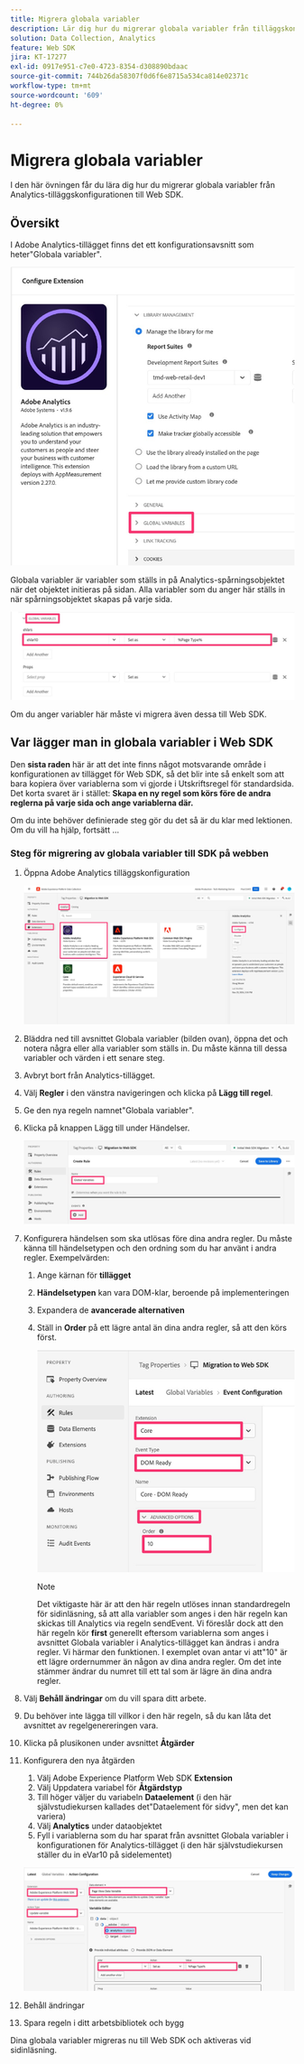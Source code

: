 ```yaml
---
title: Migrera globala variabler
description: Lär dig hur du migrerar globala variabler från tilläggskonfigurationen för Analytics till Web SDK
solution: Data Collection, Analytics
feature: Web SDK
jira: KT-17277
exl-id: 0917e951-c7e0-4723-8354-d308890bdaac
source-git-commit: 744b26da58307f0d6f6e8715a534ca814e02371c
workflow-type: tm+mt
source-wordcount: '609'
ht-degree: 0%

---
```


# Migrera globala variabler

I den här övningen får du lära dig hur du migrerar globala variabler från Analytics-tilläggskonfigurationen till Web SDK.

## Översikt

I Adobe Analytics-tillägget finns det ett konfigurationsavsnitt som heter&quot;Globala variabler&quot;.

![Etikett för globala variabler](assets/analytics-global-variables-label.jpg)

Globala variabler är variabler som ställs in på Analytics-spårningsobjektet när det objektet initieras på sidan. Alla variabler som du anger här ställs in när spårningsobjektet skapas på varje sida.

![Global variabeluppsättning](assets/analytics-set-global-variables.jpg)

Om du anger variabler här måste vi migrera även dessa till Web SDK.

## Var lägger man in globala variabler i Web SDK

Den **sista raden** här är att det inte finns något motsvarande område i konfigurationen av tillägget för Web SDK, så det blir inte så enkelt som att bara kopiera över variablerna som vi gjorde i Utskriftsregel för standardsida.
Det korta svaret är i stället: **Skapa en ny regel som körs före de andra reglerna på varje sida och ange variablerna där.**

Om du inte behöver definierade steg gör du det så är du klar med lektionen. Om du vill ha hjälp, fortsätt ...

### Steg för migrering av globala variabler till SDK på webben

1. Öppna Adobe Analytics tilläggskonfiguration

   ![En tilläggskonfiguration](assets/configure-analytics-extension.jpg)

1. Bläddra ned till avsnittet Globala variabler (bilden ovan), öppna det och notera några eller alla variabler som ställs in. Du måste känna till dessa variabler och värden i ett senare steg.
1. Avbryt bort från Analytics-tillägget.
1. Välj **Regler** i den vänstra navigeringen och klicka på **Lägg till regel**.
1. Ge den nya regeln namnet&quot;Globala variabler&quot;.
1. Klicka på knappen Lägg till under Händelser.

   ![Global variabelregel 1](assets/global-variable-rule-1.jpg)

1. Konfigurera händelsen som ska utlösas före dina andra regler. Du måste känna till händelsetypen och den ordning som du har använt i andra regler. Exempelvärden:
   1. Ange kärnan för **tillägget**
   1. **Händelsetypen** kan vara DOM-klar, beroende på implementeringen
   1. Expandera de **avancerade alternativen**
   1. Ställ in **Order** på ett lägre antal än dina andra regler, så att den körs först.

      ![Konfigurera global variabelhändelse](assets/configure-global-variable-event.jpg)
      >[!NOTE]
      >
      >Det viktigaste här är att den här regeln utlöses innan standardregeln för sidinläsning, så att alla variabler som anges i den här regeln kan skickas till Analytics via regeln sendEvent. Vi föreslår dock att den här regeln kör **first** generellt eftersom variablerna som anges i avsnittet Globala variabler i Analytics-tillägget kan ändras i andra regler. Vi härmar den funktionen. I exemplet ovan antar vi att&quot;10&quot; är ett lägre ordernummer än någon av dina andra regler. Om det inte stämmer ändrar du numret till ett tal som är lägre än dina andra regler.
1. Välj **Behåll ändringar** om du vill spara ditt arbete.
1. Du behöver inte lägga till villkor i den här regeln, så du kan låta det avsnittet av regelgenereringen vara.
1. Klicka på plusikonen under avsnittet **Åtgärder**
1. Konfigurera den nya åtgärden
   1. Välj Adobe Experience Platform Web SDK **Extension**
   1. Välj Uppdatera variabel för **Åtgärdstyp**
   1. Till höger väljer du variabeln **Dataelement** (i den här självstudiekursen kallades det&quot;Dataelement för sidvy&quot;, men det kan variera)
   1. Välj **Analytics** under dataobjektet
   1. Fyll i variablerna som du har sparat från avsnittet Globala variabler i konfigurationen för Analytics-tillägget (i den här självstudiekursen ställer du in eVar10 på sidelementet)

   ![websdk-global-variables-action](assets/websdk-global-variables-action.jpg)

1. Behåll ändringar
1. Spara regeln i ditt arbetsbibliotek och bygg

Dina globala variabler migreras nu till Web SDK och aktiveras vid sidinläsning.
